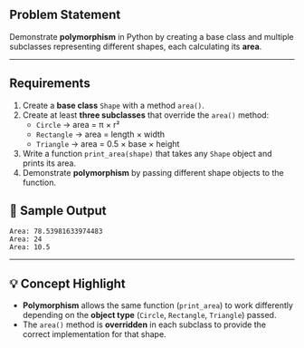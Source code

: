 ## Problem Statement
Demonstrate **polymorphism** in Python by creating a base class and multiple subclasses representing different shapes, each calculating its **area**.

---

## Requirements
1. Create a **base class** `Shape` with a method `area()`.
2. Create at least **three subclasses** that override the `area()` method:
   - `Circle` → area = π × r²
   - `Rectangle` → area = length × width
   - `Triangle` → area = 0.5 × base × height
3. Write a function `print_area(shape)` that takes any `Shape` object and prints its area.
4. Demonstrate **polymorphism** by passing different shape objects to the function.

## 🎯 Sample Output

```
Area: 78.53981633974483
Area: 24
Area: 10.5
```

---

## 💡 Concept Highlight

* **Polymorphism** allows the same function (`print_area`) to work differently depending on the **object type** (`Circle`, `Rectangle`, `Triangle`) passed.
* The `area()` method is **overridden** in each subclass to provide the correct implementation for that shape.
